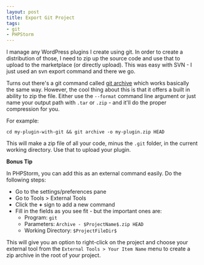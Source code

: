 ```yaml
---
layout: post
title: Export Git Project
tags:
- git
- PHPStorm
---
```

I manage any WordPress plugins I create using git.  In order to create a distribution of those, I need to zip up the source code and use that to upload to the marketplace (or directly upload).  This was easy with SVN - I just used an svn export command and there we go.

Turns out there's a git command called [git archive](https://git-scm.com/docs/git-archive) which works basically the same way.  However, the cool thing about this is that it offers a built in ability to zip the file.  Either use the `--format` command line argument or just name your output path with `.tar` or `.zip` - and it'll do the proper compression for you.

For example:

`cd my-plugin-with-git && git archive -o my-plugin.zip HEAD` 

This will make a zip file of all your code, minus the `.git` folder, in the current working directory.  Use that to upload your plugin.

**Bonus Tip**

In PHPStorm, you can add this as an external command easily.  Do the following steps:

  - Go to the settings/preferences pane
  - Go to Tools > External Tools
  - Click the **+** sign to add a new command
  - Fill in the fields as you see fit - but the important ones are:
    - Program: `git`
    - Parameters: `Archive - $ProjectName$.zip HEAD`
    - Working Directory: `$ProjectFileDir$`

This will give you an option to right-click on the project and choose your external tool from the `External Tools > Your Item Name` menu to create a zip archive in the root of your project.